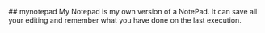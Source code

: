 ##   m y n o t e p a d 
 
My Notepad is my own version of a NotePad. It can save all your editing and remember what you have done on the last execution.
 
